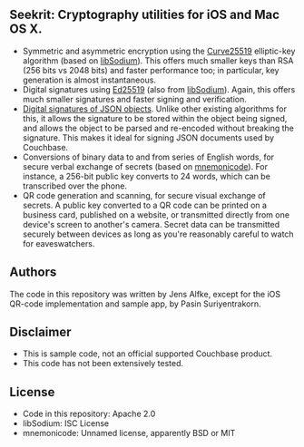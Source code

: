 ## Seekrit: Cryptography utilities for iOS and Mac OS X.

* Symmetric and asymmetric encryption using the [Curve25519](http://cr.yp.to/ecdh.html) elliptic-key algorithm (based on [libSodium](https://github.com/jedisct1/libsodium)). This offers much smaller keys than RSA (256 bits vs 2048 bits) and faster performance too; in particular, key generation is almost instantaneous.
* Digital signatures using [Ed25519](http://ed25519.cr.yp.to/) (also from [libSodium](https://github.com/jedisct1/libsodium)). Again, this offers much smaller signatures and faster signing and verification.
* [Digital signatures of JSON objects](https://github.com/couchbase/couchbase-lite-ios/wiki/Signed-Documents). Unlike other existing algorithms for this, it allows the signature to be stored within the object being signed, and allows the object to be parsed and re-encoded without breaking the signature. This makes it ideal for signing JSON documents used by Couchbase.
* Conversions of binary data to and from series of English words, for secure verbal exchange of secrets (based on [mnemonicode](https://github.com/singpolyma/mnemonicode)). For instance, a 256-bit public key converts to 24 words, which can be transcribed over the phone.
* QR code generation and scanning, for secure visual exchange of secrets. A public key converted to a QR code can be printed on a business card, published on a website, or transmitted directly from one device's screen to another's camera. Secret data can be transmitted securely between devices as long as you're reasonably careful to watch for eaveswatchers.

## Authors

The code in this repository was written by Jens Alfke, except for the iOS QR-code implementation and sample app, by Pasin Suriyentrakorn.

## Disclaimer

* This is sample code, not an official supported Couchbase product.
* This code has not been extensively tested.

## License

* Code in this repository: Apache 2.0
* libSodium: ISC License
* mnemonicode: Unnamed license, apparently BSD or MIT
